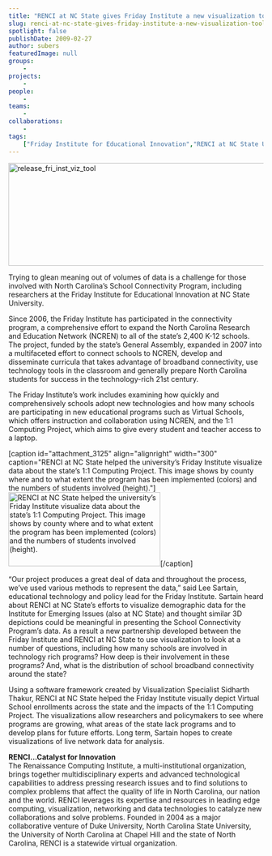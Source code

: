 ```yaml
---
title: "RENCI at NC State gives Friday Institute a new visualization tool"
slug: renci-at-nc-state-gives-friday-institute-a-new-visualization-tool
spotlight: false
publishDate: 2009-02-27
author: subers
featuredImage: null
groups:
    - 
projects:
    - 
people:
    - 
teams: 
    - 
collaborations:
    - 
tags:
    ["Friday Institute for Educational Innovation","RENCI at NC State University","Sidharth Thakur"]
---
```

<p><a href="https://www.renci.org/wp-content/uploads/2009/02/release_fri_inst_viz_tool.jpg"><img class="alignnone size-large wp-image-3123" title="release_fri_inst_viz_tool" src="https://www.renci.org/wp-content/uploads/2009/02/release_fri_inst_viz_tool-630x203.jpg" alt="release_fri_inst_viz_tool" width="630" height="203" /></a></p>

<p>Trying to glean meaning out of volumes of data is a challenge for those involved with North Carolina’s School Connectivity Program, including researchers at the Friday Institute for Educational Innovation at NC State University.<!--more--></p>

<p>Since 2006, the Friday Institute has participated in the connectivity program, a comprehensive effort to expand the North Carolina Research and Education Network (NCREN) to all of the state’s 2,400 K-12 schools. The project, funded by the state’s General Assembly, expanded in 2007 into a multifaceted effort to connect schools to NCREN, develop and disseminate curricula that takes advantage of broadband connectivity, use technology tools in the classroom and generally prepare North Carolina students for success in the technology-rich 21st century.</p>

<p>The Friday Institute’s work includes examining how quickly and comprehensively schools adopt new technologies and how many schools are participating in new educational programs such as Virtual Schools, which offers instruction and collaboration using NCREN, and the 1:1 Computing Project, which aims to give every student and teacher access to a laptop.</p>

[caption id="attachment_3125" align="alignright" width="300" caption="RENCI at NC State helped the university’s Friday Institute visualize data about the state’s 1:1 Computing Project. This image shows by county where and to what extent the program has been implemented (colors) and the numbers of students involved (height)."]<a href="https://www.renci.org/wp-content/uploads/2009/02/release_fri_inst_viz_tool_full_img.jpg"><img class="size-medium wp-image-3125" title="release_fri_inst_viz_tool_full_img" src="https://www.renci.org/wp-content/uploads/2009/02/release_fri_inst_viz_tool_full_img-300x146.jpg" alt="RENCI at NC State helped the university’s Friday Institute visualize data about the state’s 1:1 Computing Project. This image shows by county where and to what extent the program has been implemented (colors) and the numbers of students involved (height)." width="300" height="146" /></a>[/caption]

<p>“Our project produces a great deal of data and throughout the process, we’ve used various methods to represent the data,” said Lee Sartain, educational technology and policy lead for the Friday Institute. Sartain heard about RENCI at NC State’s efforts to visualize demographic data for the Institute for Emerging Issues (also at NC State) and thought similar 3D depictions could be meaningful in presenting the School Connectivity Program’s data. As a result a new partnership developed between the Friday Institute and RENCI at NC State to use visualization to look at a number of questions, including how many schools are involved in technology rich programs? How deep is their involvement in these programs? And, what is the distribution of school broadband connectivity around the state?</p>

<p>Using a software framework created by Visualization Specialist Sidharth Thakur, RENCI at NC State helped the Friday Institute visually depict Virtual School enrollments across the state and the impacts of the 1:1 Computing Project. The visualizations allow researchers and policymakers to see where programs are growing, what areas of the state lack programs and to develop plans for future efforts. Long term, Sartain hopes to create visualizations of live network data for analysis.</p>

<p><strong>RENCI…Catalyst for Innovation </strong><br />
 The Renaissance Computing Institute, a multi-institutional organization, brings together multidisciplinary experts and advanced technological capabilities to address pressing research issues and to find solutions to complex problems that affect the quality of life in North Carolina, our nation and the world. RENCI leverages its expertise and resources in leading edge computing, visualization, networking and data technologies to catalyze new collaborations and solve problems. Founded in 2004 as a major collaborative venture of Duke University, North Carolina State University, the University of North Carolina at Chapel Hill and the state of North Carolina, RENCI is a statewide virtual organization.</p>
